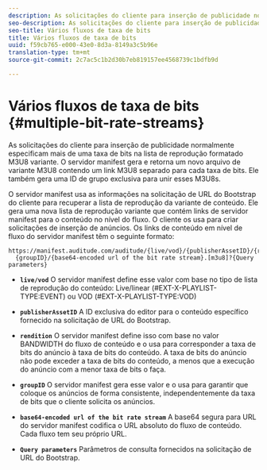 ```yaml
---
description: As solicitações do cliente para inserção de publicidade normalmente especificam mais de uma taxa de bits na lista de reprodução formatado M3U8 variante. O servidor manifest gera e retorna um novo arquivo de variante M3U8 contendo um link M3U8 separado para cada taxa de bits. Ele também gera uma ID de grupo exclusiva para unir esses M3U8s.
seo-description: As solicitações do cliente para inserção de publicidade normalmente especificam mais de uma taxa de bits na lista de reprodução formatado M3U8 variante. O servidor manifest gera e retorna um novo arquivo de variante M3U8 contendo um link M3U8 separado para cada taxa de bits. Ele também gera uma ID de grupo exclusiva para unir esses M3U8s.
seo-title: Vários fluxos de taxa de bits
title: Vários fluxos de taxa de bits
uuid: f59cb765-e000-43e0-8d3a-8149a3c5b96e
translation-type: tm+mt
source-git-commit: 2c7ac5c1b2d30b7eb819157ee4568739c1bdfb9d

---
```



# Vários fluxos de taxa de bits {#multiple-bit-rate-streams}

As solicitações do cliente para inserção de publicidade normalmente especificam mais de uma taxa de bits na lista de reprodução formatado M3U8 variante. O servidor manifest gera e retorna um novo arquivo de variante M3U8 contendo um link M3U8 separado para cada taxa de bits. Ele também gera uma ID de grupo exclusiva para unir esses M3U8s.

O servidor manifest usa as informações na solicitação de URL do Bootstrap do cliente para recuperar a lista de reprodução da variante de conteúdo. Ele gera uma nova lista de reprodução variante que contém links de servidor manifest para o conteúdo no nível do fluxo. O cliente os usa para criar solicitações de inserção de anúncios. Os links de conteúdo em nível de fluxo do servidor manifest têm o seguinte formato:

```
https://manifest.auditude.com/auditude/{live/vod}/{publisherAssetID}/{rendition}/
  {groupID}/{base64-encoded url of the bit rate stream}.[m3u8]?{Query parameters}
```

* **`live/vod`** O servidor manifest define esse valor com base no tipo de lista de reprodução do conteúdo: Live/linear (#EXT-X-PLAYLIST-TYPE:EVENT) ou VOD (#EXT-X-PLAYLIST-TYPE:VOD)

* **`publisherAssetID`** A ID exclusiva do editor para o conteúdo específico fornecido na solicitação de URL do Bootstrap.

* **`rendition`** O servidor manifest define isso com base no valor BANDWIDTH do fluxo de conteúdo e o usa para corresponder a taxa de bits do anúncio à taxa de bits do conteúdo. A taxa de bits do anúncio não pode exceder a taxa de bits do conteúdo, a menos que a execução do anúncio com a menor taxa de bits o faça.

* **`groupID`** O servidor manifest gera esse valor e o usa para garantir que coloque os anúncios de forma consistente, independentemente da taxa de bits que o cliente solicita os anúncios.

* **`base64-encoded url of the bit rate stream`** A base64 segura para URL do servidor manifest codifica o URL absoluto do fluxo de conteúdo. Cada fluxo tem seu próprio URL.

* **`Query parameters`** Parâmetros de consulta fornecidos na solicitação de URL do Bootstrap.

